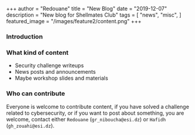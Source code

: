+++
author = "Redouane"
title = "New Blog"
date = "2019-12-07"
description = "New blog for Shellmates Club"
tags = [
    "news",
    "misc",
]
featured_image = "/images/feature2/content.png"
+++

### Introduction



### What kind of content

- Security challenge writeups
- News posts and announcements
- Maybe workshop slides and materials

### Who can contribute

Everyone is welcome to contribute content, if you have solved a challenge related to cybersecurity, or if you want to post about something, you are welcome, contact either `Redouane` (` gr_niboucha@esi.dz `) or `Hafidh` (` gh_zouahi@esi.dz `).
